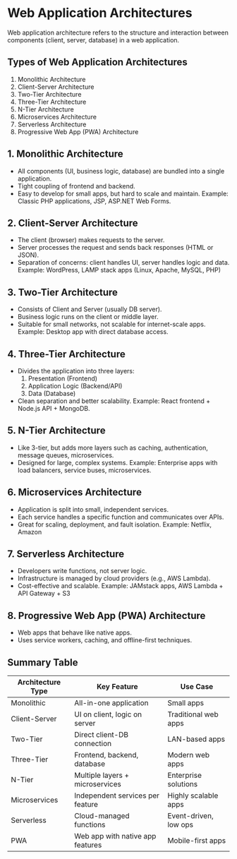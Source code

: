 # Web Application Architectures

Web application architecture refers to the structure and interaction between components (client, server, database) in a web application.

## Types of Web Application Architectures

1. Monolithic Architecture
2. Client-Server Architecture
3. Two-Tier Architecture
4. Three-Tier Architecture
5. N-Tier Architecture
6. Microservices Architecture
7. Serverless Architecture
8. Progressive Web App (PWA) Architecture

## 1. Monolithic Architecture

- All components (UI, business logic, database) are bundled into a single application.
- Tight coupling of frontend and backend.
- Easy to develop for small apps, but hard to scale and maintain.
  Example: Classic PHP applications, JSP, ASP.NET Web Forms.

## 2. Client-Server Architecture

- The client (browser) makes requests to the server.
- Server processes the request and sends back responses (HTML or JSON).
- Separation of concerns: client handles UI, server handles logic and data.
  Example: WordPress, LAMP stack apps (Linux, Apache, MySQL, PHP)

## 3. Two-Tier Architecture

- Consists of Client and Server (usually DB server).
- Business logic runs on the client or middle layer.
- Suitable for small networks, not scalable for internet-scale apps.
  Example: Desktop app with direct database access.

## 4. Three-Tier Architecture

- Divides the application into three layers:
  1. Presentation (Frontend)
  2. Application Logic (Backend/API)
  3. Data (Database)
- Clean separation and better scalability.
  Example: React frontend + Node.js API + MongoDB.

## 5. N-Tier Architecture

- Like 3-tier, but adds more layers such as caching, authentication, message queues, microservices.
- Designed for large, complex systems.
  Example: Enterprise apps with load balancers, service buses, microservices.

## 6. Microservices Architecture

- Application is split into small, independent services.
- Each service handles a specific function and communicates over APIs.
- Great for scaling, deployment, and fault isolation.
  Example: Netflix, Amazon

## 7. Serverless Architecture

- Developers write functions, not server logic.
- Infrastructure is managed by cloud providers (e.g., AWS Lambda).
- Cost-effective and scalable.
  Example: JAMstack apps, AWS Lambda + API Gateway + S3

## 8. Progressive Web App (PWA) Architecture

- Web apps that behave like native apps.
- Uses service workers, caching, and offline-first techniques.

## Summary Table

| Architecture Type | Key Feature                      | Use Case              |
| ----------------- | -------------------------------- | --------------------- |
| Monolithic        | All-in-one application           | Small apps            |
| Client-Server     | UI on client, logic on server    | Traditional web apps  |
| Two-Tier          | Direct client-DB connection      | LAN-based apps        |
| Three-Tier        | Frontend, backend, database      | Modern web apps       |
| N-Tier            | Multiple layers + microservices  | Enterprise solutions  |
| Microservices     | Independent services per feature | Highly scalable apps  |
| Serverless        | Cloud-managed functions          | Event-driven, low ops |
| PWA               | Web app with native app features | Mobile-first apps     |
